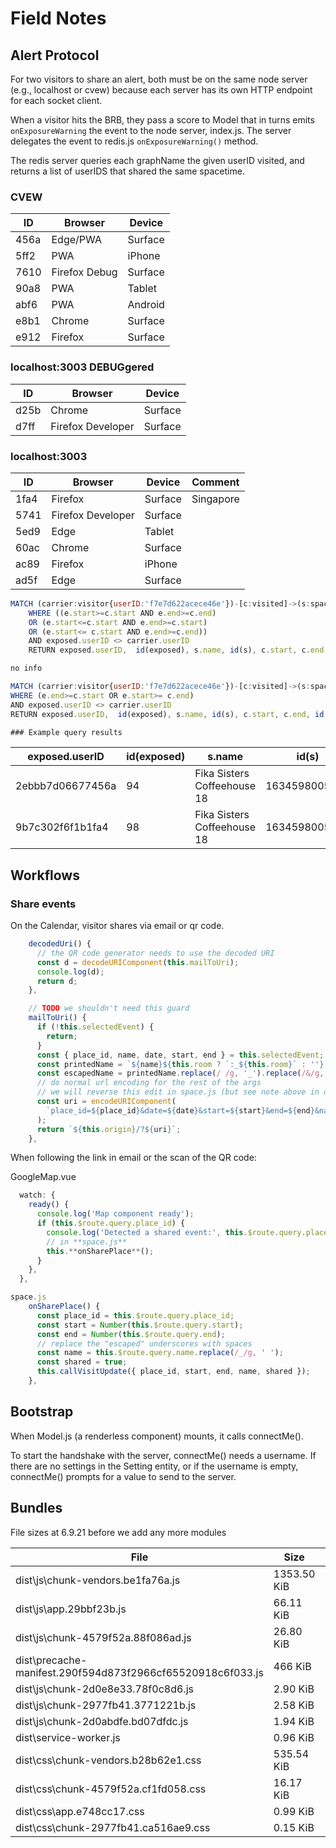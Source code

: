# Field Notes

## Alert Protocol

For two visitors to share an alert, both must be on the same node server (e.g., localhost or cvew) because each server has its own HTTP endpoint for each socket client.

When a visitor hits the BRB, they pass a score to Model that in turns emits `onExposureWarning` the event to the node server, index.js. The server delegates the event to redis.js `onExposureWarning()` method.

The redis server queries each graphName the given userID visited, and returns a list of userIDS that shared the same spacetime.

### CVEW

ID   | Browser | Device
-----|---------|--------
456a | Edge/PWA | Surface
5ff2 | PWA | iPhone
7610 | Firefox Debug| Surface
90a8 | PWA | Tablet
abf6 | PWA | Android
e8b1 | Chrome | Surface
e912 | Firefox | Surface

### localhost:3003 DEBUGgered

ID   | Browser | Device
-----|---------|--------
d25b | Chrome  | Surface
d7ff | Firefox Developer | Surface

### localhost:3003

ID   | Browser | Device|Comment
-----|---------|--------|-----
1fa4 | Firefox | Surface|Singapore
5741 | Firefox Developer | Surface
5ed9 | Edge | Tablet
60ac | Chrome | Surface
ac89|Firefox| iPhone
ad5f | Edge | Surface

```js
MATCH (carrier:visitor{userID:'f7e7d622acece46e'})-[c:visited]->(s:space)<-[e:visited]-(exposed:visitor) 
    WHERE ((e.start>=c.start AND e.end>=c.end)
    OR (e.start<=c.start AND e.end>=c.start)
    OR (e.start<= c.start AND e.end>=c.end))
    AND exposed.userID <> carrier.userID    
    RETURN exposed.userID,  id(exposed), s.name, id(s), c.start, c.end, id(c),  e.start, e.end, id(e)

no info

MATCH (carrier:visitor{userID:'f7e7d622acece46e'})-[c:visited]->(s:space)<-[e:visited]-(exposed:visitor)
WHERE (e.end>=c.start OR e.start>= c.end)
AND exposed.userID <> carrier.userID 
RETURN exposed.userID,  id(exposed), s.name, id(s), c.start, c.end, id(c),  e.start, e.end, id(e)

### Example query results
```

exposed.userID | id(exposed) |s.name | id(s) | c.start | c.end | id(c) | e.start | e.end | id(e)
---------------|-------------|-------|-------|---------|-------|-------|---------|-------|------
2ebbb7d06677456a | 94 | Fika Sisters Coffeehouse 18 | 1634598005865 | 1634616005865 | 34 | 1634603400000 1634605200000 64
9b7c302f6f1b1fa4 | 98 | Fika Sisters Coffeehouse 18 | 1634598005865 | 1634616005865 | 34 | 1634603400000 1634605200000 36

## Workflows

### Share events

On the Calendar, visitor shares via email or qr code.

```js
    decodedUri() {
      // the QR code generator needs to use the decoded URI
      const d = decodeURIComponent(this.mailToUri);
      console.log(d);
      return d;
    },

    // TODO we shouldn't need this guard
    mailToUri() {
      if (!this.selectedEvent) {
        return;
      }
      const { place_id, name, date, start, end } = this.selectedEvent;
      const printedName = `${name}${this.room ? `:_${this.room}` : ''}`;
      const escapedName = printedName.replace(/ /g, '_').replace(/&/g, 'and'); 
      // do normal url encoding for the rest of the args
      // we will reverse this edit in space.js (but see note above in decodedUri())
      const uri = encodeURIComponent(
        `place_id=${place_id}&date=${date}&start=${start}&end=${end}&name=${escapedName}`
      );
      return `${this.origin}/?${uri}`;
    },
```

When following the link in email or the scan of the QR code:

GoogleMap.vue

```javascript
  watch: {
    ready() {
      console.log('Map component ready');
      if (this.$route.query.place_id) {
        console.log('Detected a shared event:', this.$route.query.place_id);
        // in **space.js**
        this.**onSharePlace**();
      }
    },
  },
```  

```js
space.js
    onSharePlace() {
      const place_id = this.$route.query.place_id;
      const start = Number(this.$route.query.start);
      const end = Number(this.$route.query.end);
      // replace the "escaped" underscores with spaces
      const name = this.$route.query.name.replace(/_/g, ' ');
      const shared = true;
      this.callVisitUpdate({ place_id, start, end, name, shared });
    },
```

## Bootstrap

When Model.js (a renderless component) mounts, it calls connectMe().

To start the handshake with the server, connectMe() needs a username. If there are no settings in the Setting entity, or if the username is empty, connectMe() prompts for a value to send to the server.

## Bundles

File sizes at 6.9.21 before we add any more modules

 File | Size | Gzipped
------|------|---------
dist\js\chunk-vendors.be1fa76a.js | 1353.50 KiB | 416.46 KiB
dist\js\app.29bbf23b.js           | 66.11 KiB   | 19.13 KiB
dist\js\chunk-4579f52a.88f086ad.js | 26.80 KiB | 7.90 KiB
dist\precache-manifest.290f594d873f2966cf65520918c6f033.js | 466 KiB | 1.36 KiB
dist\js\chunk-2d0e8e33.78f0c8d6.js | 2.90 KiB | 1.34 KiB
dist\js\chunk-2977fb41.3771221b.js | 2.58 KiB | 1.23 KiB
dist\js\chunk-2d0abdfe.bd07dfdc.js | 1.94 KiB | 1.06 KiB
dist\service-worker.js | 0.96 KiB | 0.54 KiB
dist\css\chunk-vendors.b28b62e1.css | 535.54 KiB | 67.05 KiB
dist\css\chunk-4579f52a.cf1fd058.css | 16.17 KiB | 2.60 KiB
dist\css\app.e748cc17.css | 0.99 KiB | 0.41 KiB
dist\css\chunk-2977fb41.ca516ae9.css | 0.15 KiB | 0.11 KiB
